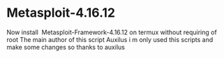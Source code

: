 # Metasploit-4.16.12
Now install  Metasploit-Framework-4.16.12 on termux without requiring of root
The main author of this script Auxilus i m only used this scripts and make some changes 
so thanks to auxilus 
